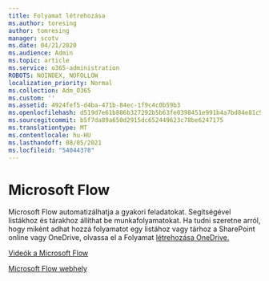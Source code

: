 ```yaml
---
title: Folyamat létrehozása
ms.author: toresing
author: tomresing
manager: scotv
ms.date: 04/21/2020
ms.audience: Admin
ms.topic: article
ms.service: o365-administration
ROBOTS: NOINDEX, NOFOLLOW
localization_priority: Normal
ms.collection: Adm_O365
ms.custom: ''
ms.assetid: 4924fef5-d4ba-471b-84ec-1f9c4c0b59b3
ms.openlocfilehash: d519d7e61b886b327292b5b63fe0398451e991b4a7bd84e81c9fac5cdb47fc0d
ms.sourcegitcommit: b5f7da89a650d2915dc652449623c78be6247175
ms.translationtype: MT
ms.contentlocale: hu-HU
ms.lasthandoff: 08/05/2021
ms.locfileid: "54044378"
---
```

# <a name="microsoft-flow"></a>Microsoft Flow

Microsoft Flow automatizálhatja a gyakori feladatokat. Segítségével listákhoz és tárakhoz állíthat be munkafolyamatokat. Ha tudni szeretne arról, hogy miként adhat hozzá folyamatot egy listához vagy tárhoz a SharePoint online vagy OneDrive, olvassa el a Folyamat [létrehozása OneDrive.](https://go.microsoft.com/fwlink/?linkid=869408)
  
[Videók a Microsoft Flow](https://go.microsoft.com/fwlink/?linkid=864641)
  
[Microsoft Flow webhely](https://go.microsoft.com/fwlink/?linkid=864642)
  

